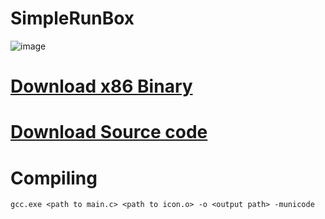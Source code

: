 # SimpleRunBox

![image](https://user-images.githubusercontent.com/89962566/194806229-990952f6-71b9-4a9a-9355-74c435aaeaaf.png)

# [Download x86 Binary](https://github.com/Svyatik-Bak/SimpleRunBox/releases/download/1.1/SRunBox.exe)
# [Download Source code](https://github.com/Svyatik-Bak/SimpleRunBox/archive/refs/tags/1.1.zip)

# Compiling
```gcc.exe <path to main.c> <path to icon.o> -o <output path> -municode```
